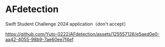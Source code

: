 # AFdetection

Swift Student Challenge 2024 application（don't accept）

https://github.com/Yuto-0222/AFdetection/assets/125557126/e5aed0e0-aa42-4055-98b9-7ae60ee7f4ef




